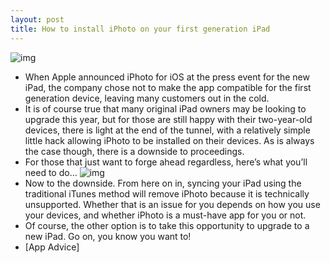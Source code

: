 ```yaml
---
layout: post
title: How to install iPhoto on your first generation iPad
---
```

![img](http://media.idownloadblog.com/wp-content/uploads/2012/03/iphoto1.jpg)
* When Apple announced iPhoto for iOS at the press event for the new iPad, the company chose not to make the app compatible for the first generation device, leaving many customers out in the cold.
* It is of course true that many original iPad owners may be looking to upgrade this year, but for those are still happy with their two-year-old devices, there is light at the end of the tunnel, with a relatively simple little hack allowing iPhoto to be installed on their devices. As is always the case though, there is a downside to proceedings.
* For those that just want to forge ahead regardless, here’s what you’ll need to do…
![img](http://media.idownloadblog.com/wp-content/uploads/2012/03/iphone-config.png)
* Now to the downside. From here on in, syncing your iPad using the traditional iTunes method will remove iPhoto because it is technically unsupported. Whether that is an issue for you depends on how you use your devices, and whether iPhoto is a must-have app for you or not.
* Of course, the other option is to take this opportunity to upgrade to a new iPad. Go on, you know you want to!
* [App Advice]

